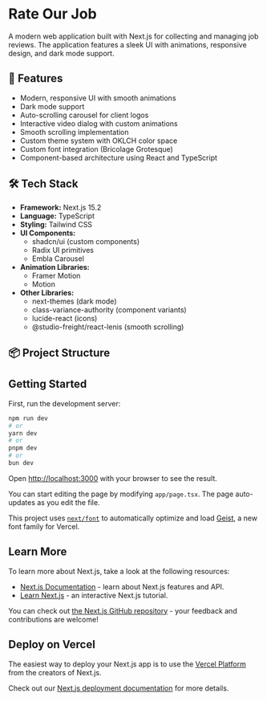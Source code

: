 # Rate Our Job

A modern web application built with Next.js for collecting and managing job reviews. The application features a sleek UI with animations, responsive design, and dark mode support.

## 🚀 Features

- Modern, responsive UI with smooth animations
- Dark mode support
- Auto-scrolling carousel for client logos
- Interactive video dialog with custom animations
- Smooth scrolling implementation
- Custom theme system with OKLCH color space
- Custom font integration (Bricolage Grotesque)
- Component-based architecture using React and TypeScript

## 🛠️ Tech Stack

- **Framework:** Next.js 15.2
- **Language:** TypeScript
- **Styling:** Tailwind CSS
- **UI Components:** 
  - shadcn/ui (custom components)
  - Radix UI primitives
  - Embla Carousel
- **Animation Libraries:**
  - Framer Motion
  - Motion
- **Other Libraries:**
  - next-themes (dark mode)
  - class-variance-authority (component variants)
  - lucide-react (icons)
  - @studio-freight/react-lenis (smooth scrolling)

## 📦 Project Structure

## Getting Started

First, run the development server:

```bash
npm run dev
# or
yarn dev
# or
pnpm dev
# or
bun dev
```

Open [http://localhost:3000](http://localhost:3000) with your browser to see the result.

You can start editing the page by modifying `app/page.tsx`. The page auto-updates as you edit the file.

This project uses [`next/font`](https://nextjs.org/docs/app/building-your-application/optimizing/fonts) to automatically optimize and load [Geist](https://vercel.com/font), a new font family for Vercel.

## Learn More

To learn more about Next.js, take a look at the following resources:

- [Next.js Documentation](https://nextjs.org/docs) - learn about Next.js features and API.
- [Learn Next.js](https://nextjs.org/learn) - an interactive Next.js tutorial.

You can check out [the Next.js GitHub repository](https://github.com/vercel/next.js) - your feedback and contributions are welcome!

## Deploy on Vercel

The easiest way to deploy your Next.js app is to use the [Vercel Platform](https://vercel.com/new?utm_medium=default-template&filter=next.js&utm_source=create-next-app&utm_campaign=create-next-app-readme) from the creators of Next.js.

Check out our [Next.js deployment documentation](https://nextjs.org/docs/app/building-your-application/deploying) for more details.
